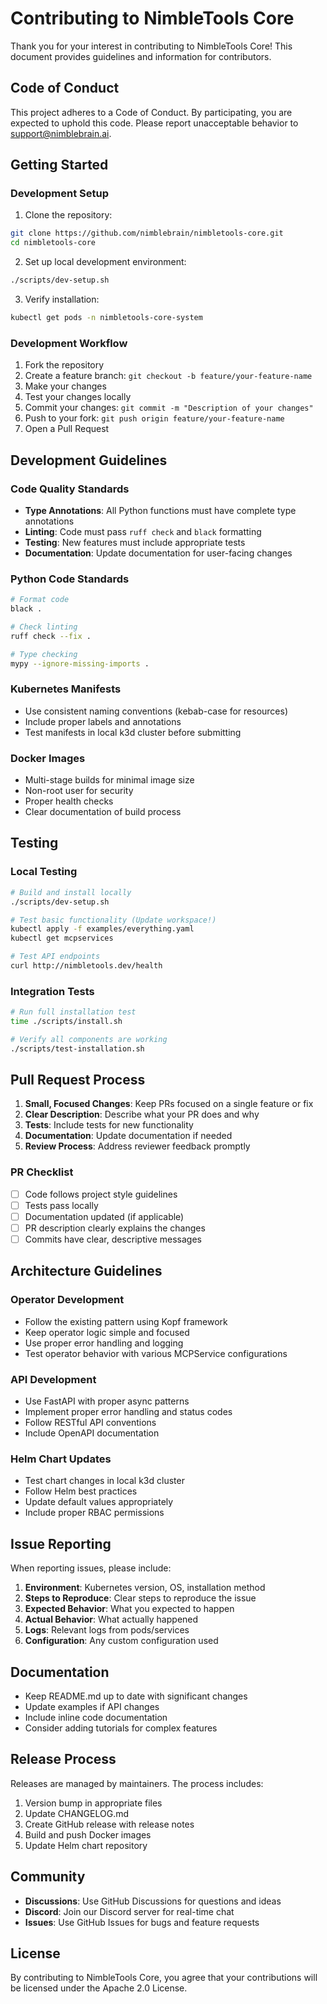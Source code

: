 # Contributing to NimbleTools Core

Thank you for your interest in contributing to NimbleTools Core! This document provides guidelines and information for contributors.

## Code of Conduct

This project adheres to a Code of Conduct. By participating, you are expected to uphold this code. Please report unacceptable behavior to support@nimblebrain.ai.

## Getting Started

### Development Setup

1. Clone the repository:

```bash
git clone https://github.com/nimblebrain/nimbletools-core.git
cd nimbletools-core
```

2. Set up local development environment:

```bash
./scripts/dev-setup.sh
```

3. Verify installation:

```bash
kubectl get pods -n nimbletools-core-system
```

### Development Workflow

1. Fork the repository
2. Create a feature branch: `git checkout -b feature/your-feature-name`
3. Make your changes
4. Test your changes locally
5. Commit your changes: `git commit -m "Description of your changes"`
6. Push to your fork: `git push origin feature/your-feature-name`
7. Open a Pull Request

## Development Guidelines

### Code Quality Standards

- **Type Annotations**: All Python functions must have complete type annotations
- **Linting**: Code must pass `ruff check` and `black` formatting
- **Testing**: New features must include appropriate tests
- **Documentation**: Update documentation for user-facing changes

### Python Code Standards

```bash
# Format code
black .

# Check linting
ruff check --fix .

# Type checking
mypy --ignore-missing-imports .
```

### Kubernetes Manifests

- Use consistent naming conventions (kebab-case for resources)
- Include proper labels and annotations
- Test manifests in local k3d cluster before submitting

### Docker Images

- Multi-stage builds for minimal image size
- Non-root user for security
- Proper health checks
- Clear documentation of build process

## Testing

### Local Testing

```bash
# Build and install locally
./scripts/dev-setup.sh

# Test basic functionality (Update workspace!)
kubectl apply -f examples/everything.yaml
kubectl get mcpservices

# Test API endpoints
curl http://nimbletools.dev/health
```

### Integration Tests

```bash
# Run full installation test
time ./scripts/install.sh

# Verify all components are working
./scripts/test-installation.sh
```

## Pull Request Process

1. **Small, Focused Changes**: Keep PRs focused on a single feature or fix
2. **Clear Description**: Describe what your PR does and why
3. **Tests**: Include tests for new functionality
4. **Documentation**: Update documentation if needed
5. **Review Process**: Address reviewer feedback promptly

### PR Checklist

- [ ] Code follows project style guidelines
- [ ] Tests pass locally
- [ ] Documentation updated (if applicable)
- [ ] PR description clearly explains the changes
- [ ] Commits have clear, descriptive messages

## Architecture Guidelines

### Operator Development

- Follow the existing pattern using Kopf framework
- Keep operator logic simple and focused
- Use proper error handling and logging
- Test operator behavior with various MCPService configurations

### API Development

- Use FastAPI with proper async patterns
- Implement proper error handling and status codes
- Follow RESTful API conventions
- Include OpenAPI documentation

### Helm Chart Updates

- Test chart changes in local k3d cluster
- Follow Helm best practices
- Update default values appropriately
- Include proper RBAC permissions

## Issue Reporting

When reporting issues, please include:

1. **Environment**: Kubernetes version, OS, installation method
2. **Steps to Reproduce**: Clear steps to reproduce the issue
3. **Expected Behavior**: What you expected to happen
4. **Actual Behavior**: What actually happened
5. **Logs**: Relevant logs from pods/services
6. **Configuration**: Any custom configuration used

## Documentation

- Keep README.md up to date with significant changes
- Update examples if API changes
- Include inline code documentation
- Consider adding tutorials for complex features

## Release Process

Releases are managed by maintainers. The process includes:

1. Version bump in appropriate files
2. Update CHANGELOG.md
3. Create GitHub release with release notes
4. Build and push Docker images
5. Update Helm chart repository

## Community

- **Discussions**: Use GitHub Discussions for questions and ideas
- **Discord**: Join our Discord server for real-time chat
- **Issues**: Use GitHub Issues for bugs and feature requests

## License

By contributing to NimbleTools Core, you agree that your contributions will be licensed under the Apache 2.0 License.
